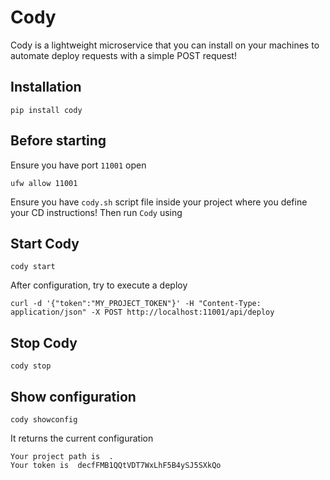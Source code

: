 # Cody

Cody is a lightweight microservice that you can install on your machines to automate deploy requests with a simple POST request!

## Installation

    pip install cody

## Before starting

Ensure you have port `11001` open

    ufw allow 11001

Ensure you have `cody.sh` script file inside your project where you define your CD instructions! Then run `Cody` using

## Start Cody

    cody start

After configuration, try to execute a deploy

    curl -d '{"token":"MY_PROJECT_TOKEN"}' -H "Content-Type: application/json" -X POST http://localhost:11001/api/deploy

## Stop Cody

    cody stop

## Show configuration

    cody showconfig

It returns the current configuration

    Your project path is  .
    Your token is  decfFMB1QQtVDT7WxLhF5B4ySJ5SXkQo
